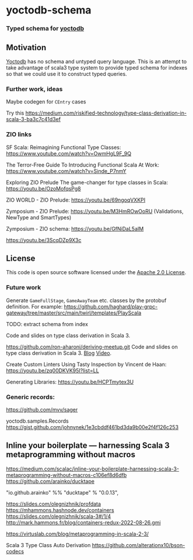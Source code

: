 # yoctodb-schema #

### Typed schema for [yoctodb](https://github.com/yandex/yoctodb)

## Motivation

[Yoctodb](https://github.com/yandex/yoctodb) has no schema and untyped query language. This is an attempt to take advantage of scala3 type system to provide typed schema for indexes so that we could use it to construct typed queries.


### Further work, ideas

Maybe codegen for `CEntry` cases

Try this https://medium.com/riskified-technology/type-class-derivation-in-scala-3-ba3c7c41d3ef



### ZIO links 

SF Scala: Reimagining Functional Type Classes: https://www.youtube.com/watch?v=OwmHgL9F_9Q

The Terror-Free Guide To Introducing Functional Scala At Work: https://www.youtube.com/watch?v=Sinde_P7nmY

Exploring ZIO Prelude The game-changer for type classes in Scala: https://youtu.be/OzoMofqsPg8

ZIO WORLD - ZIO Prelude: https://youtu.be/69ngoqVXKPI

Zymposium - ZIO Prelude: https://youtu.be/M3HmROwOoRU (Validations, NewType and SmartTypes)

Zymposium - ZIO schema: https://youtu.be/GfNiDaL5aIM

https://youtu.be/3ScqDZp9X3c

## License

This code is open source software licensed under the [Apache 2.0 License](http://www.apache.org/licenses/LICENSE-2.0.html).



### Future work 

Generate `GameFullStage`, `GameAwayTeam` etc. classes by the protobuf definition. 
For example: https://github.com/haghard/play-grpc-gateway/tree/master/src/main/twirl/templates/PlayScala

TODO: extract schema from index

Code and slides on type class derivation in Scala 3.

https://github.com/ron-aharoni/deriving-meetup.git
Code and slides on type class derivation in Scala 3. 
[Blog](https://medium.com/riskified-technology/type-class-derivation-in-scala-3-ba3c7c41d3ef) 
[Video](https://www.youtube.com/watch?v=G4LyR3a4RWw).


Create Custom Linters Using Tasty Inspection by Vincent de Haan: https://youtu.be/zq00DKVK95I?list=LL


Generating Libraries: https://youtu.be/HCPTmytex3U


### Generic records: 


https://github.com/mvv/sager

yoctodb.samples.Records
https://gist.github.com/johnynek/1e3cbddf461bd3da9b00e2f4f126c253


## Inline your boilerplate — harnessing Scala 3 metaprogramming without macros

https://medium.com/scalac/inline-your-boilerplate-harnessing-scala-3-metaprogramming-without-macros-c106ef8d6dfb
https://github.com/arainko/ducktape

"io.github.arainko" %% "ducktape" % "0.0.13",



https://slides.com/olegnizhnik/profdata
https://mhammons.hashnode.dev/containers
https://slides.com/olegnizhnik/scala-3#/1/4
http://mark.hammons.fr/blog/containers-redux-2022-08-26.gmi

https://virtuslab.com/blog/metaprogramming-in-scala-2-3/

Scala 3 Type Class Auto Derivation
https://github.com/alterationx10/bson-codecs